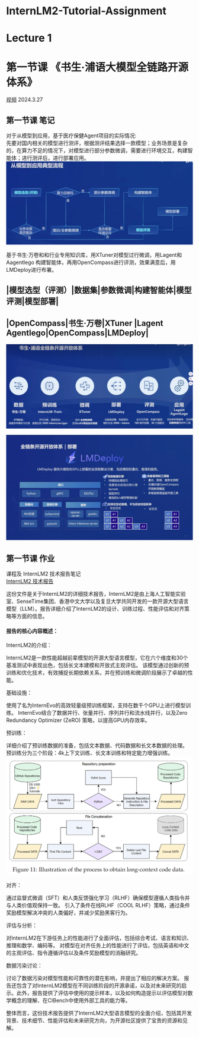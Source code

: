 # InternLM2-Tutorial-Assignment

# Lecture 1
# 第一节课 《书生·浦语大模型全链路开源体系》
[视频](https://www.bilibili.com/video/BV1Vx421X72D/)   2024.3.27 

## 第一节课 笔记  
对于从模型到应用，基于医疗保健Agent项目的实际情况:  
先要对国内相关的模型进行测评，根据测评结果选择一款模型；业务场景是复杂的，在算力不足的情况下，对模型进行部分参数微调，需要进行环境交互，构建智能体；进行测评后，进行部署应用。  
![](./L.1.1.png)   

基于书生·万卷和和行业专用知识库，用XTuner对模型过行微调，用Lagent和Aagentlego 构建智能体，再用OpenCompass进行评测，效果满意后，用LMDeploy进行布署。

  |模型选型（评测）|数据集|参数微调|构建智能体|模型评测|模型部署|
-
  |OpenCompass|书生·万卷|XTuner |Lagent Agentlego|OpenCompass|LMDeploy|    
-

![](./L1.2.png)  


![](./L.1.3.png)  









## 第一节课 作业
课程及 InternLM2 技术报告笔记   
[InternLM2 技术报告](https://arxiv.org/pdf/2403.17297.pdf)  

这份文件是关于InternLM2的详细技术报告，InternLM2是由上海人工智能实验室、SenseTime集团、香港中文大学以及复旦大学共同开发的一款开源大型语言模型（LLM）。报告详细介绍了InternLM2的设计、训练过程、性能评估和对齐策略等方面的信息。

#### 报告的核心内容概述：  

InternLM2的介绍：

InternLM2是一款性能超越前辈模型的开源大型语言模型，它在六个维度和30个基准测试中表现出色，包括长文本建模和开放式主观评估。
该模型通过创新的预训练和优化技术，有效捕捉长期依赖关系，并在预训练和微调阶段展示了卓越的性能。

基础设施：

使用了名为InternEvo的高效轻量级预训练框架，支持在数千个GPU上进行模型训练。
InternEvo结合了数据并行、张量并行、序列并行和流水线并行，以及Zero Redundancy Optimizer (ZeRO) 策略，以提高GPU内存效率。

预训练：

详细介绍了预训练数据的准备，包括文本数据、代码数据和长文本数据的处理。
预训练分为三个阶段：4k上下文训练、长文本训练和特定能力增强训练。
![](./L.1.4.png)

对齐：

通过监督式微调（SFT）和人类反馈强化学习（RLHF）确保模型遵循人类指令并与人类价值观保持一致。
引入了条件在线RLHF（COOL RLHF）策略，通过条件奖励模型解决冲突的人类偏好，并减少奖励黑客行为。

评估与分析：

对InternLM2在下游任务上的性能进行了全面评估，包括综合考试、语言和知识、推理和数学、编码等。
对模型在对齐任务上的性能进行了评估，包括英语和中文的主观评估、指令遵循评估以及条件奖励模型的消融研究。

数据污染讨论：

讨论了数据污染对模型性能和可靠性的潜在影响，并提出了相应的解决方案。
报告还包含了对InternLM2模型在不同训练阶段的开源承诺，以及对未来研究的启示。此外，报告提供了评估中使用的提示样本，以及如何构造提示以评估模型对数学概念的理解、在CIBench中使用外部工具的能力等。

整体而言，这份技术报告提供了InternLM2大型语言模型的全面介绍，包括其开发背景、技术细节、性能评估和未来研究方向，为开源社区提供了宝贵的资源和见解。
